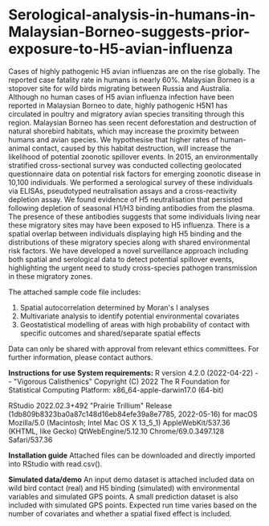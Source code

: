 # Serological-analysis-in-humans-in-Malaysian-Borneo-suggests-prior-exposure-to-H5-avian-influenza
Cases of highly pathogenic H5 avian influenzas are on the rise globally. The reported case fatality rate in humans is nearly 60%. Malaysian Borneo is a stopover site for wild birds migrating between Russia and Australia. Although no human cases of H5 avian influenza infection have been reported in Malaysian Borneo to date, highly pathogenic H5N1 has circulated in poultry and migratory avian species transiting through this region. Malaysian Borneo has seen recent deforestation and destruction of natural shorebird habitats, which may increase the proximity between humans and avian species. We hypothesise that higher rates of human-animal contact, caused by this habitat destruction, will increase the likelihood of potential zoonotic spillover events. In 2015, an environmentally stratified cross-sectional survey was conducted collecting geolocated questionnaire data on potential risk factors for emerging zoonotic disease in 10,100 individuals. We performed a serological survey of these individuals via ELISAs, pseudotyped neutralisation assays and a cross-reactivity depletion assay. We found evidence of H5 neutralisation that persisted following depletion of seasonal H1/H3 binding antibodies from the plasma. The presence of these antibodies suggests that some individuals living near these migratory sites may have been exposed to H5 influenza. There is a spatial overlap between individuals displaying high H5 binding and the distributions of these migratory species along with shared environmental risk factors. We have developed a novel surveillance approach including both spatial and serological data to detect potential spillover events, highlighting the urgent need to study cross-species pathogen transmission in these migratory zones.

The attached sample code file includes:

1. Spatial autocorrelation determined by Moran's I analyses
2. Multivariate analysis to identify potential environmental covariates
3. Geostatistical modelling of areas with high probability of contact with specific outcomes and shared/separate spatial effects

Data can only be shared with approval from relevant ethics committees. For further information, please contact authors.

**Instructions for use**
**System requirements:**
R version 4.2.0 (2022-04-22) -- "Vigorous Calisthenics"
Copyright (C) 2022 The R Foundation for Statistical Computing
Platform: x86_64-apple-darwin17.0 (64-bit)

RStudio 2022.02.3+492 "Prairie Trillium" Release (1db809b8323ba0a87c148d16eb84efe39a8e7785, 2022-05-16) for macOS
Mozilla/5.0 (Macintosh; Intel Mac OS X 13_5_1) AppleWebKit/537.36 (KHTML, like Gecko) QtWebEngine/5.12.10 Chrome/69.0.3497.128 Safari/537.36

**Installation guide**
Attached files can be downloaded and directly imported into RStudio with read.csv().

**Simulated data/demo**
An input demo dataset is attached included data on wild bird contact (real) and H5 binding (simulated) with environmental variables and simulated GPS points. A small prediction dataset is also included with simulated GPS points. Expected run time varies based on the number of covariates and whether a spatial fixed effect is included.
